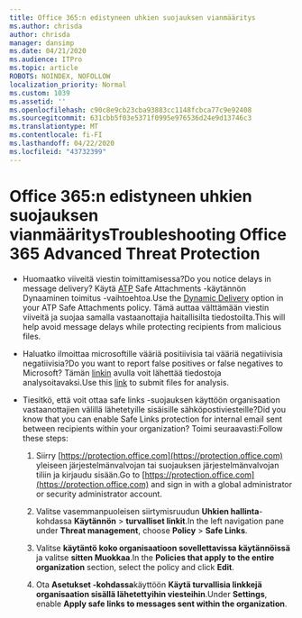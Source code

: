 ```yaml
---
title: Office 365:n edistyneen uhkien suojauksen vianmääritys
ms.author: chrisda
author: chrisda
manager: dansimp
ms.date: 04/21/2020
ms.audience: ITPro
ms.topic: article
ROBOTS: NOINDEX, NOFOLLOW
localization_priority: Normal
ms.custom: 1039
ms.assetid: ''
ms.openlocfilehash: c90c8e9cb23cba93883cc1148fcbca77c9e92408
ms.sourcegitcommit: 631cbb5f03e5371f0995e976536d24e9d13746c3
ms.translationtype: MT
ms.contentlocale: fi-FI
ms.lasthandoff: 04/22/2020
ms.locfileid: "43732399"
---
```

# <a name="troubleshooting-office-365-advanced-threat-protection"></a><span data-ttu-id="0f101-102">Office 365:n edistyneen uhkien suojauksen vianmääritys</span><span class="sxs-lookup"><span data-stu-id="0f101-102">Troubleshooting Office 365 Advanced Threat Protection</span></span>

- <span data-ttu-id="0f101-103">Huomaatko viiveitä viestin toimittamisessa?</span><span class="sxs-lookup"><span data-stu-id="0f101-103">Do you notice delays in message delivery?</span></span> <span data-ttu-id="0f101-104">Käytä [ATP](https://docs.microsoft.com/office365/securitycompliance/dynamic-delivery-and-previewing) Safe Attachments -käytännön Dynaaminen toimitus -vaihtoehtoa.</span><span class="sxs-lookup"><span data-stu-id="0f101-104">Use the [Dynamic Delivery](https://docs.microsoft.com/office365/securitycompliance/dynamic-delivery-and-previewing) option in your ATP Safe Attachments policy.</span></span> <span data-ttu-id="0f101-105">Tämä auttaa välttämään viestin viiveitä ja suojaa samalla vastaanottajia haitallisilta tiedostoilta.</span><span class="sxs-lookup"><span data-stu-id="0f101-105">This will help avoid message delays while protecting recipients from malicious files.</span></span>

- <span data-ttu-id="0f101-106">Haluatko ilmoittaa microsoftille vääriä positiivisia tai vääriä negatiivisia negatiivisia?</span><span class="sxs-lookup"><span data-stu-id="0f101-106">Do you want to report false positives or false negatives to Microsoft?</span></span> <span data-ttu-id="0f101-107">Tämän [linkin](https://www.microsoft.com/wdsi/filesubmission/) avulla voit lähettää tiedostoja analysoitavaksi.</span><span class="sxs-lookup"><span data-stu-id="0f101-107">Use this [link](https://www.microsoft.com/wdsi/filesubmission/) to submit files for analysis.</span></span>

- <span data-ttu-id="0f101-108">Tiesitkö, että voit ottaa safe links -suojauksen käyttöön organisaation vastaanottajien välillä lähetetyille sisäisille sähköpostiviesteille?</span><span class="sxs-lookup"><span data-stu-id="0f101-108">Did you know that you can enable Safe Links protection for internal email sent between recipients within your organization?</span></span> <span data-ttu-id="0f101-109">Toimi seuraavasti:</span><span class="sxs-lookup"><span data-stu-id="0f101-109">Follow these steps:</span></span>

  1. <span data-ttu-id="0f101-110">Siirry [https://protection.office.com](https://protection.office.com) yleiseen järjestelmänvalvojan tai suojauksen järjestelmänvalvojan tiliin ja kirjaudu sisään.</span><span class="sxs-lookup"><span data-stu-id="0f101-110">Go to [https://protection.office.com](https://protection.office.com) and sign in with a global administrator or security administrator account.</span></span>

  2. <span data-ttu-id="0f101-111">Valitse vasemmanpuoleisen siirtymisruudun **Uhkien hallinta**-kohdassa **Käytännön** \> **turvalliset linkit**.</span><span class="sxs-lookup"><span data-stu-id="0f101-111">In the left navigation pane under **Threat management**, choose **Policy** \> **Safe Links**.</span></span>

  3. <span data-ttu-id="0f101-112">Valitse **käytäntö koko organisaatioon sovellettavissa käytännöissä** ja valitse **sitten Muokkaa**.</span><span class="sxs-lookup"><span data-stu-id="0f101-112">In the **Policies that apply to the entire organization** section, select the policy and click **Edit**.</span></span>

  4. <span data-ttu-id="0f101-113">Ota **Asetukset -kohdassa**käyttöön **Käytä turvallisia linkkejä organisaation sisällä lähetettyihin viesteihin**.</span><span class="sxs-lookup"><span data-stu-id="0f101-113">Under **Settings**, enable **Apply safe links to messages sent within the organization**.</span></span>
